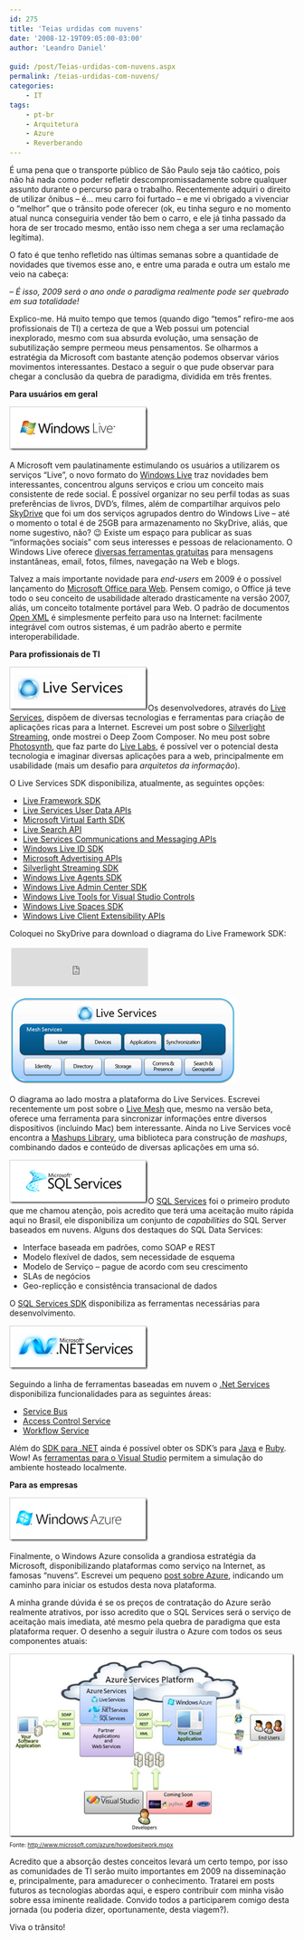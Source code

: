 ```yaml
---
id: 275
title: 'Teias urdidas com nuvens'
date: '2008-12-19T09:05:00-03:00'
author: 'Leandro Daniel'

guid: /post/Teias-urdidas-com-nuvens.aspx
permalink: /teias-urdidas-com-nuvens/
categories:
    - IT
tags:
    - pt-br
    - Arquitetura
    - Azure
    - Reverberando
---
```


É uma pena que o transporte público de São Paulo seja tão caótico, pois não há nada como poder refletir descompromissadamente sobre qualquer assunto durante o percurso para o trabalho. Recentemente adquiri o direito de utilizar ônibus – é… meu carro foi furtado – e me vi obrigado a vivenciar o “melhor” que o trânsito pode oferecer (ok, eu tinha seguro e no momento atual nunca conseguiria vender tão bem o carro, e ele já tinha passado da hora de ser trocado mesmo, então isso nem chega a ser uma reclamação legítima).

O fato é que tenho refletido nas últimas semanas sobre a quantidade de novidades que tivemos esse ano, e entre uma parada e outra um estalo me veio na cabeça:

*– É isso, 2009 será o ano onde o paradigma realmente pode ser quebrado em sua totalidade!*

Explico-me. Há muito tempo que temos (quando digo “temos” refiro-me aos profissionais de TI) a certeza de que a Web possui um potencial inexplorado, mesmo com sua absurda evolução, uma sensação de subutilização sempre permeou meus pensamentos. Se olharmos a estratégia da Microsoft com bastante atenção podemos observar vários movimentos interessantes. Destaco a seguir o que pude observar para chegar a conclusão da quebra de paradigma, dividida em três frentes.

**Para usuários em geral**

![WindowsLive](/assets/pics/WindowsLiveWriter/Urdindooconhecimento_115AC/WindowsLive_a6ed32b3-1f47-4a6c-95ac-b8ab0dd72063.png)

A Microsoft vem paulatinamente estimulando os usuários a utilizarem os serviços “Live”, o novo formato do [Windows Live](http://home.live.com/) traz novidades bem interessantes, concentrou alguns serviços e criou um conceito mais consistente de rede social. É possível organizar no seu perfil todas as suas preferências de livros, DVD’s, filmes, além de compartilhar arquivos pelo [SkyDrive](http://skydrive.live.com/) que foi um dos serviços agrupados dentro do Windows Live – até o momento o total é de 25GB para armazenamento no SkyDrive, aliás, que nome sugestivo, não? 😉 Existe um espaço para publicar as suas “informações sociais” com seus interesses e pessoas de relacionamento. O Windows Live oferece [diversas ferramentas gratuitas](http://download.live.com/) para mensagens instantâneas, email, fotos, filmes, navegação na Web e blogs.

Talvez a mais importante novidade para *end-users* em 2009 é o possível lançamento do [Microsoft Office para Web](http://news.bbc.co.uk/2/hi/technology/7772869.stm). Pensem comigo, o Office já teve todo o seu conceito de usabilidade alterado drasticamente na versão 2007, aliás, um conceito totalmente portável para Web. O padrão de documentos [Open XML](http://msdn.microsoft.com/en-us/library/aa338205) é simplesmente perfeito para uso na Internet: facilmente integrável com outros sistemas, é um padrão aberto e permite interoperabilidade.

**Para profissionais de TI**

![LiveServices](/assets/pics/WindowsLiveWriter/Urdindooconhecimento_115AC/LiveServices_95381c0d-bead-41b8-af8b-1b414f308203.png)Os desenvolvedores, através do [Live Services](http://dev.live.com/), dispõem de diversas tecnologias e ferramentas para criação de aplicações ricas para a Internet. Escrevei um post sobre o [Silverlight Streaming](http://www.leandrodaniel.com/post/Microsoft-Silverlight-Streaming), onde mostrei o Deep Zoom Composer. No meu post sobre [Photosynth](http://www.leandrodaniel.com/post/Microsoft-Live-Labs-Photosynth), que faz parte do [Live Labs](http://livelabs.com/), é possível ver o potencial desta tecnologia e imaginar diversas aplicações para a web, principalmente em usabilidade (mais um desafio para *arquitetos da informação*).

O Live Services SDK disponibiliza, atualmente, as seguintes opções:

- [Live Framework SDK](http://msdn.microsoft.com/en-us/library/dd156996)
- [Live Services User Data APIs](http://msdn.microsoft.com/en-us/library/cc305075)
- [Microsoft Virtual Earth SDK](http://msdn.microsoft.com/en-us/library/aa905677)
- [Live Search API](http://msdn.microsoft.com/en-us/library/aa905676)
- [Live Services Communications and Messaging APIs](http://msdn.microsoft.com/en-us/library/aa905675)
- [Windows Live ID SDK](http://msdn.microsoft.com/en-us/library/bb404787)
- [Microsoft Advertising APIs](http://msdn.microsoft.com/en-us/library/dd179335)
- [Silverlight Streaming SDK](http://msdn.microsoft.com/en-us/library/bb851621)
- [Windows Live Agents SDK](http://msdn.microsoft.com/en-us/library/cc527897)
- [Windows Live Admin Center SDK](http://msdn.microsoft.com/en-us/library/bb259721)
- [Windows Live Tools for Visual Studio Controls](http://msdn.microsoft.com/en-us/library/cc305087)
- [Windows Live Spaces SDK](http://msdn.microsoft.com/en-us/library/bb406005)
- [Windows Live Client Extensibility APIs](http://msdn.microsoft.com/en-us/library/dd179336)

Coloquei no SkyDrive para download o diagrama do Live Framework SDK:

<iframe frameborder="0" marginheight="0" marginwidth="0" scrolling="no" src="http://cid-682bb4abc622d264.skydrive.live.com/embedrowdetail.aspx/.Public/livefxposter.pdf" style="border-right: #dde5e9 1px solid; padding-right: 0px; border-top: #dde5e9 1px solid; padding-left: 0px; padding-bottom: 0px; margin: 3px; border-left: #dde5e9 1px solid; width: 240px; padding-top: 0px; border-bottom: #dde5e9 1px solid; height: 66px; background-color: #ffffff"></iframe>

![Live Services](/assets/pics/WindowsLiveWriter/Urdindooconhecimento_115AC/Live%20Services_33a6ee65-d20a-4165-bf84-5adbae91dacd.png)

O diagrama ao lado mostra a plataforma do Live Services. Escrevei recentemente um post sobre o [Live Mesh](http://www.leandrodaniel.com/post/Live-Mesh-Beta) que, mesmo na versão beta, oferece uma ferramenta para sincronizar informações entre diversos dispositivos (incluindo Mac) bem interessante. Ainda no Live Services você encontra a [Mashups Library](http://dev.live.com/mashups/), uma biblioteca para construção de *mashups*, combinando dados e conteúdo de diversas aplicações em uma só.

![SQLServices](/assets/pics/WindowsLiveWriter/Urdindooconhecimento_115AC/SQLServices_07fa21bb-136d-4ba7-91fb-5bf199d595ce.png)O [SQL Services](http://www.microsoft.com/azure/sql.mspx) foi o primeiro produto que me chamou atenção, pois acredito que terá uma aceitação muito rápida aqui no Brasil, ele disponibiliza um conjunto de *capabilities* do SQL Server baseados em nuvens. Alguns dos destaques do SQL Data Services:

- Interface baseada em padrões, como SOAP e REST
- Modelo flexível de dados, sem necessidade de esquema
- Modelo de Serviço – pague de acordo com seu crescimento
- SLAs de negócios
- Geo-replicção e consistência transacional de dados

O [SQL Services SDK](http://msdn.microsoft.com/en-us/library/cc678662) disponibiliza as ferramentas necessárias para desenvolvimento.

![NetServices](/assets/pics/WindowsLiveWriter/Urdindooconhecimento_115AC/NetServices_07788dda-c1c8-4ca3-a735-ed86e6150bdc.png)

Seguindo a linha de ferramentas baseadas em nuvem o [.Net Services](http://msdn.microsoft.com/en-us/library/dd129878) disponibiliza funcionalidades para as seguintes áreas:

- [Service Bus](http://msdn.microsoft.com/en-us/library/dd129877)
- [Access Control Service](http://msdn.microsoft.com/en-us/library/dd129876)
- [Workflow Service](http://msdn.microsoft.com/en-us/library/dd129879)

Além do [SDK para .NET](http://go.microsoft.com/fwlink/?LinkID=129448) ainda é possível obter os SDK’s para [Java](http://go.microsoft.com/fwlink/?LinkID=129452) e [Ruby](http://go.microsoft.com/fwlink/?LinkID=129451). Wow! As [ferramentas para o Visual Studio](http://go.microsoft.com/fwlink/?LinkId=128752) permitem a simulação do ambiente hosteado localmente.

**Para as empresas**

![WindowsAzure](/assets/pics/WindowsLiveWriter/Urdindooconhecimento_115AC/WindowsAzure_b5c5cda5-eada-420d-8bd5-71b9b2243aa3.png)

Finalmente, o Windows Azure consolida a grandiosa estratégia da Microsoft, disponibilizando plataformas como serviço na Internet, as famosas “nuvens”. Escrevei um pequeno [post sobre Azure](http://www.leandrodaniel.com/category/Azure), indicando um caminho para iniciar os estudos desta nova plataforma.

A minha grande dúvida é se os preços de contratação do Azure serão realmente atrativos, por isso acredito que o SQL Services será o serviço de aceitação mais imediata, até mesmo pela quebra de paradigma que esta plataforma requer. O desenho a seguir ilustra o Azure com todos os seus componentes atuais:

![how_it_works_slide_3](/assets/pics/WindowsLiveWriter/Urdindooconhecimento_115AC/how_it_works_slide_3_fcdcddcc-8da9-438d-99e6-5f9e9f2a88a4.jpg)   
<font size="1">Fonte: </font>[<font size="1">http://www.microsoft.com/azure/howdoesitwork.mspx</font>](http://www.microsoft.com/azure/howdoesitwork.mspx "http://www.microsoft.com/azure/howdoesitwork.mspx")

Acredito que a absorção destes conceitos levará um certo tempo, por isso as comunidades de TI serão muito importantes em 2009 na disseminação e, principalmente, para amadurecer o conhecimento. Tratarei em posts futuros as tecnologias abordas aqui, e espero contribuir com minha visão sobre essa iminente realidade. Convido todos a participarem comigo desta jornada (ou poderia dizer, oportunamente, desta viagem?).

Viva o trânsito!
